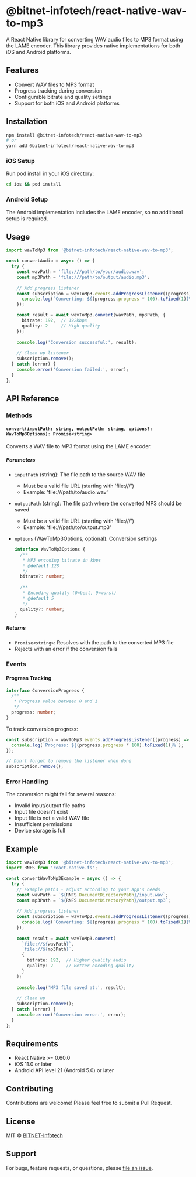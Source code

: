 # @bitnet-infotech/react-native-wav-to-mp3

A React Native library for converting WAV audio files to MP3 format using the LAME encoder. This library provides native implementations for both iOS and Android platforms.

## Features

- Convert WAV files to MP3 format
- Progress tracking during conversion
- Configurable bitrate and quality settings
- Support for both iOS and Android platforms

## Installation

```bash
npm install @bitnet-infotech/react-native-wav-to-mp3
# or
yarn add @bitnet-infotech/react-native-wav-to-mp3
```

### iOS Setup

Run pod install in your iOS directory:
```bash
cd ios && pod install
```

### Android Setup

The Android implementation includes the LAME encoder, so no additional setup is required.

## Usage

```typescript
import wavToMp3 from '@bitnet-infotech/react-native-wav-to-mp3';

const convertAudio = async () => {
  try {
    const wavPath = 'file:///path/to/your/audio.wav';
    const mp3Path = 'file:///path/to/output/audio.mp3';
    
    // Add progress listener
    const subscription = wavToMp3.events.addProgressListener((progress) => {
      console.log(`Converting: ${(progress.progress * 100).toFixed(1)}%`);
    });

    const result = await wavToMp3.convert(wavPath, mp3Path, {
      bitrate: 192,  // 192kbps
      quality: 2     // High quality
    });
    
    console.log('Conversion successful:', result);
    
    // Clean up listener
    subscription.remove();
  } catch (error) {
    console.error('Conversion failed:', error);
  }
};
```

## API Reference

### Methods

#### `convert(inputPath: string, outputPath: string, options?: WavToMp3Options): Promise<string>`

Converts a WAV file to MP3 format using the LAME encoder.

##### Parameters

- `inputPath` (string): The file path to the source WAV file
  - Must be a valid file URL (starting with 'file:///')
  - Example: 'file:///path/to/audio.wav'

- `outputPath` (string): The file path where the converted MP3 should be saved
  - Must be a valid file URL (starting with 'file:///')
  - Example: 'file:///path/to/output.mp3'

- `options` (WavToMp3Options, optional): Conversion settings
  ```typescript
  interface WavToMp3Options {
    /**
     * MP3 encoding bitrate in kbps
     * @default 128
     */
    bitrate?: number;
    
    /**
     * Encoding quality (0=best, 9=worst)
     * @default 5
     */
    quality?: number;
  }
  ```

##### Returns

- `Promise<string>`: Resolves with the path to the converted MP3 file
- Rejects with an error if the conversion fails

### Events

#### Progress Tracking

```typescript
interface ConversionProgress {
  /**
   * Progress value between 0 and 1
   */
  progress: number;
}
```

To track conversion progress:

```typescript
const subscription = wavToMp3.events.addProgressListener((progress) => {
  console.log(`Progress: ${(progress.progress * 100).toFixed(1)}%`);
});

// Don't forget to remove the listener when done
subscription.remove();
```

### Error Handling

The conversion might fail for several reasons:
- Invalid input/output file paths
- Input file doesn't exist
- Input file is not a valid WAV file
- Insufficient permissions
- Device storage is full

## Example

```typescript
import wavToMp3 from '@bitnet-infotech/react-native-wav-to-mp3';
import RNFS from 'react-native-fs';

const convertWavToMp3Example = async () => {
  try {
    // Example paths - adjust according to your app's needs
    const wavPath = `${RNFS.DocumentDirectoryPath}/input.wav`;
    const mp3Path = `${RNFS.DocumentDirectoryPath}/output.mp3`;
    
    // Add progress listener
    const subscription = wavToMp3.events.addProgressListener((progress) => {
      console.log(`Converting: ${(progress.progress * 100).toFixed(1)}%`);
    });
    
    const result = await wavToMp3.convert(
      `file://${wavPath}`,
      `file://${mp3Path}`,
      {
        bitrate: 192,  // Higher quality audio
        quality: 2     // Better encoding quality
      }
    );
    
    console.log('MP3 file saved at:', result);
    
    // Clean up
    subscription.remove();
  } catch (error) {
    console.error('Conversion error:', error);
  }
};
```

## Requirements

- React Native >= 0.60.0
- iOS 11.0 or later
- Android API level 21 (Android 5.0) or later

## Contributing

Contributions are welcome! Please feel free to submit a Pull Request.

## License

MIT © [BITNET-Infotech](https://bitnetinfotech.com/)

## Support

For bugs, feature requests, or questions, please [file an issue](https://github.com/BITNET-Infotech/react-native-wav-to-mp3/issues). 